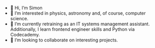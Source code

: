 - 👋 Hi, I’m Simon
- 👀 I’m interested in physics, astronomy and, of course, computer science.
- 🌱 I’m currently retraining as an IT systems management assistant. Additionally, I learn frontend engineer skills and Python via Codecademy.  
- 💞️ I’m looking to collaborate on interesting projects.
<!--- 📫 How to reach me ...
- 😄 Pronouns: ...
- ⚡ Fun fact: ...
--->

<!---
SimonWinkler163/SimonWinkler163 is a ✨ special ✨ repository because its `README.md` (this file) appears on your GitHub profile.
You can click the Preview link to take a look at your changes.
--->
